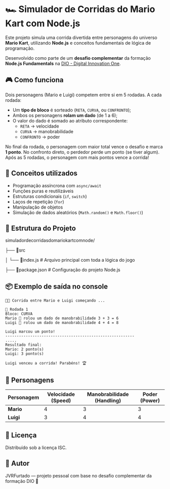 # 🏎️ Simulador de Corridas do Mario Kart com Node.js

Este projeto simula uma corrida divertida entre personagens do universo **Mario Kart**, utilizando **Node.js** e conceitos fundamentais de lógica de programação.

Desenvolvido como parte de um **desafio complementar** da formação **Node.js Fundamentals** na [DIO - Digital Innovation One](https://www.dio.me/).



## 🎮 Como funciona

Dois personagens (Mario e Luigi) competem entre si em 5 rodadas. A cada rodada:

- Um **tipo de bloco** é sorteado (`RETA`, `CURVA`, ou `CONFRONTO`);
- Ambos os personagens **rolam um dado** (de 1 a 6);
- O valor do dado é somado ao atributo correspondente:
  - `RETA` → velocidade
  - `CURVA` → manobrabilidade
  - `CONFRONTO` → poder

No final da rodada, o personagem com maior total vence o desafio e marca **1 ponto**. No confronto direto, o perdedor perde um ponto (se tiver algum). Após as 5 rodadas, o personagem com mais pontos vence a corrida!



## 🧠 Conceitos utilizados

- Programação assíncrona com `async/await`
- Funções puras e reutilizáveis
- Estruturas condicionais (`if`, `switch`)
- Laços de repetição (`for`)
- Manipulação de objetos
- Simulação de dados aleatórios (`Math.random()` e `Math.floor()`)



## 📁 Estrutura do Projeto

simuladordecorridasdomariokartcomnode/

├── 📂src

│ └── 📜index.js # Arquivo principal com toda a lógica do jogo

├── 📜package.json # Configuração do projeto Node.js



## 📦 Exemplo de saída no console

```text
🏁🚨 Corrida entre Mario e Luigi começando ...

🏁 Rodada 1
Bloco: CURVA
Mario 🎲 rolou um dado de manobrabilidade 3 + 3 = 6
Luigi 🎲 rolou um dado de manobrabilidade 4 + 4 = 8

Luigi marcou um ponto!
---------------------------------------------------------
.....
Resultado final:
Mario: 2 ponto(s)
Luigi: 3 ponto(s)

Luigi venceu a corrida! Parabéns! 🏆
```


## 👾 Personagens

| Personagem | Velocidade (Speed) | Manobrabilidade (Handling) | Poder (Power) |
|------------|--------------------|-----------------------------|---------------|
| **Mario**  | 4                  | 3                           | 3             |
| **Luigi**  | 3                  | 4                           | 4             |



## 📜 Licença

Distribuído sob a licença ISC.



## 👤 Autor

JVRFurtado — projeto pessoal com base no desafio complementar da formação DIO 🚀
